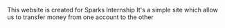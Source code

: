 This website is created for Sparks Internship
It's a simple site which allow us to transfer money from one account to the other
